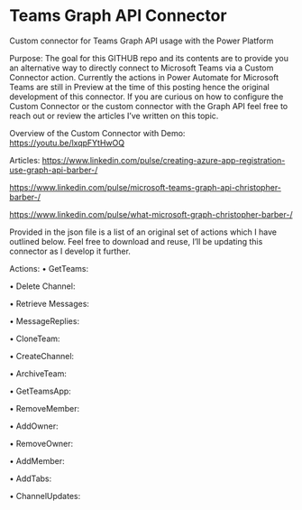 # Teams Graph API Connector
 Custom connector for Teams Graph API usage with the Power Platform

Purpose: 
The goal for this GITHUB repo and its contents are to provide you an alternative way to directly connect to Microsoft Teams via a Custom Connector action. Currently the actions in Power Automate for Microsoft Teams are still in Preview at the time of this posting hence the original development of this connector. If you are curious on how to configure the Custom Connector or the custom connector with the Graph API feel free to reach out or review the articles I’ve written on this topic.

Overview of the Custom Connector with Demo:
https://youtu.be/lxqpFYtHwOQ

Articles:
https://www.linkedin.com/pulse/creating-azure-app-registration-use-graph-api-barber-/

https://www.linkedin.com/pulse/microsoft-teams-graph-api-christopher-barber-/

https://www.linkedin.com/pulse/what-microsoft-graph-christopher-barber-/

Provided in the json file is a list of an original set of actions which I have outlined below. Feel free to download and reuse, I’ll be updating this connector as I develop it further. 

Actions:
•	GetTeams:

•	Delete Channel:

•	Retrieve Messages:

•	MessageReplies:

•	CloneTeam:

•	CreateChannel:

•	ArchiveTeam:

•	GetTeamsApp:

•	RemoveMember:

•	AddOwner:

•	RemoveOwner:

•	AddMember:

•	AddTabs:

•	ChannelUpdates:
